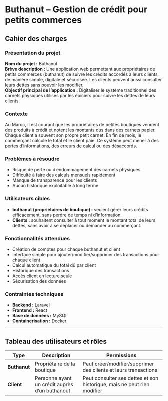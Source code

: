 # Buthanut – Gestion de crédit pour petits commerces

## Cahier des charges

### Présentation du projet
**Nom du projet :** Buthanut  
**Brève description :** Une application web permettant aux propriétaires de petits commerces (buthanut) de suivre les crédits accordés à leurs clients, de manière simple, digitale et sécurisée. Les clients peuvent aussi consulter leurs dettes sans pouvoir les modifier.  
**Objectif principal de l’application :** Digitaliser le système traditionnel des carnets physiques utilisés par les épiciers pour suivre les dettes de leurs clients.

### Contexte
Au Maroc, il est courant que les propriétaires de petites boutiques vendent des produits à crédit et notent les montants dus dans des carnets papier. Chaque client a souvent son propre petit carnet. En fin de mois, le commerçant calcule le total et le client paie. Ce système peut mener à des pertes d’informations, des erreurs de calcul ou des désaccords.

### Problèmes à résoudre
- Risque de perte ou d’endommagement des carnets physiques
- Difficulté à faire des calculs mensuels rapidement
- Manque de transparence pour les clients
- Aucun historique exploitable à long terme

### Utilisateurs cibles
- **buthanut (propriétaires de boutique) :** veulent gérer leurs crédits efficacement, sans perdre de temps ni d’information.
- **Clients :** souhaitent consulter à tout moment le montant total de leurs dettes, sans avoir à se déplacer ou demander au commerçant.

### Fonctionnalités attendues
- Création de comptes pour chaque buthanut et client
- Interface simple pour ajouter/modifier/supprimer des transactions pour chaque client
- Calcul automatique du total dû par client
- Historique des transactions
- Accès client en lecture seule
- Sécurisation des données

### Contraintes techniques
- **Backend :** Laravel
- **Frontend :** React
- **Base de données :** MySQL
- **Containerisation :** Docker
---

## Tableau des utilisateurs et rôles

| Type        | Description                                            | Permissions                                                                 |
|-------------|--------------------------------------------------------|------------------------------------------------------------------------------|
| **Buthanut** | Propriétaire de la boutique                          | Peut créer/modifier/supprimer des clients et leurs transactions             |
| **Client**   | Personne ayant un crédit auprès d’un buthanout        | Peut consulter ses dettes et son historique, mais ne peut rien modifier     |
